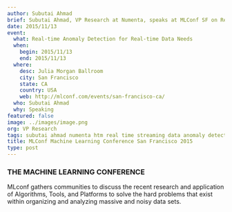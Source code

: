 ```yaml
---
author: Subutai Ahmad
brief: Subutai Ahmad, VP Research at Numenta, speaks at MLConf SF on Real-time Anomaly Detection for Real-time Data Needs. MLconf gathers communities to discuss the recent research and application of Algorithms, Tools, and Platforms to solve the hard problems that exist within
date: 2015/11/13
event:
  what: Real-time Anomaly Detection for Real-time Data Needs
  when:
    begin: 2015/11/13
    end: 2015/11/13
  where:
    desc: Julia Morgan Ballroom
    city: San Francisco
    state: CA
    country: USA
    web: http://mlconf.com/events/san-francisco-ca/
  who: Subutai Ahmad
  why: Speaking
featured: false
image: ../images/image.png
org: VP Research
tags: subutai ahmad numenta htm real time streaming data anomaly detection mlconf machine learning conference san francisco sf 2015
title: MLConf Machine Learning Conference San Francisco 2015
type: post
---
```


### THE MACHINE LEARNING CONFERENCE

MLconf gathers communities to discuss the recent research and application of
Algorithms, Tools, and Platforms to solve the hard problems that exist within
organizing and analyzing massive and noisy data sets.
